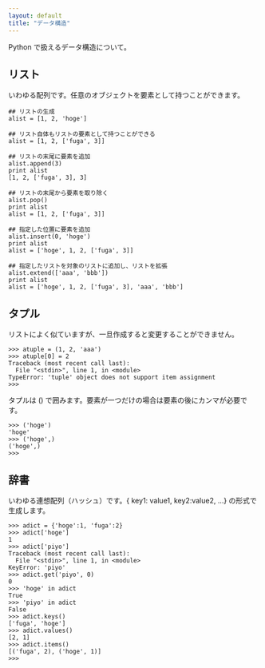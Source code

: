 ```yaml
---
layout: default
title: "データ構造"
---
```

Python で扱えるデータ構造について。

## リスト

いわゆる配列です。任意のオブジェクトを要素として持つことができます。

    ## リストの生成
    alist = [1, 2, 'hoge']

    ## リスト自体もリストの要素として持つことができる
    alist = [1, 2, ['fuga', 3]]

    ## リストの末尾に要素を追加
    alist.append(3)
    print alist
    [1, 2, ['fuga', 3], 3]

    ## リストの末尾から要素を取り除く
    alist.pop()
    print alist
    alist = [1, 2, ['fuga', 3]]

    ## 指定した位置に要素を追加
    alist.insert(0, 'hoge')
    print alist
    alist = ['hoge', 1, 2, ['fuga', 3]]
    
    ## 指定したリストを対象のリストに追加し、リストを拡張
    alist.extend(['aaa', 'bbb'])
    print alist
    alist = ['hoge', 1, 2, ['fuga', 3], 'aaa', 'bbb']

## タプル

リストによく似ていますが、一旦作成すると変更することができません。

    >>> atuple = (1, 2, 'aaa')
    >>> atuple[0] = 2
    Traceback (most recent call last):
      File "<stdin>", line 1, in <module>
    TypeError: 'tuple' object does not support item assignment
    >>> 

タプルは () で囲みます。要素が一つだけの場合は要素の後にカンマが必要です。

    >>> ('hoge')
    'hoge'
    >>> ('hoge',)
    ('hoge',)
    >>> 

## 辞書

いわゆる連想配列（ハッシュ）です。{ key1: value1, key2:value2, ...} の形式で生成します。

    >>> adict = {'hoge':1, 'fuga':2}
    >>> adict['hoge']
    1
    >>> adict['piyo']
    Traceback (most recent call last):
      File "<stdin>", line 1, in <module>
    KeyError: 'piyo'
    >>> adict.get('piyo', 0)
    0
    >>> 'hoge' in adict
    True
    >>> 'piyo' in adict
    False
    >>> adict.keys()
    ['fuga', 'hoge']
    >>> adict.values()
    [2, 1]
    >>> adict.items()
    [('fuga', 2), ('hoge', 1)]
    >>> 

